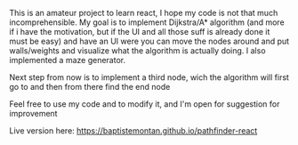 This is an amateur project to learn react, I hope my code is not that much incomprehensible. My goal is to implement Dijkstra/A\* algorithm (and more if i have the motivation, but if the UI and all those suff is already done it must be easy) and have an UI were you can move the nodes around and put walls/weights and visualize what the algorithm is actually doing. I also implemented a maze generator.

Next step from now is to implement a third node, wich the algorithm will first go to and then from there find the end node

Feel free to use my code and to modify it, and I'm open for suggestion for improvement

Live version here: https://baptistemontan.github.io/pathfinder-react
